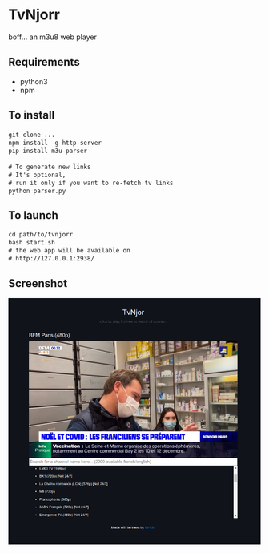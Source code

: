 # TvNjorr

boff... an m3u8 web player 

## Requirements

- python3
- npm

## To install
```
git clone ...
npm install -g http-server
pip install m3u-parser

# To generate new links
# It's optional, 
# run it only if you want to re-fetch tv links
python parser.py
```

## To launch
```
cd path/to/tvnjorr
bash start.sh
# the web app will be available on 
# http://127.0.0.1:2938/
```

## Screenshot

<img src="./scr.png">
